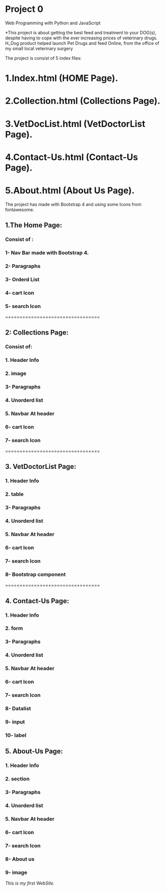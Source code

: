# Project 0
Web Programming with Python and JavaScript


*This project is about getting the best feed and treatment to your DOG(s), despite having to cope with the ever increasing prices of veterinary
                    drugs. H_Dog product helped launch Pet Drugs and feed Online, from the office of my small local
                    veterinary surgery 
                    
The project is consist of 5 index files:

# 1.Index.html (HOME Page).
# 2.Collection.html (Collections Page).
# 3.VetDocList.html (VetDoctorList Page).
# 4.Contact-Us.html (Contact-Us Page).
# 5.About.html (About Us Page).

The project has made with Bootstrap 4 and using some Icons from fontawesome.


## 1.The Home Page:

### Consist of :
### 1- Nav Bar made with Bootstrap 4.
### 2- Paragraphs
### 3- Orderd List
### 4- cart Icon
### 5- search Icon

 =================================
## 2: Collections  Page:

### Consist of:
### 1. Header Info
### 2. image
### 3- Paragraphs
### 4. Unorderd list
### 5. Navbar At header
### 6- cart Icon
### 7- search Icon

=================================
## 3. VetDoctorList Page:

### 1. Header Info
### 2. table
### 3- Paragraphs
### 4. Unorderd list
### 5. Navbar At header
### 6- cart Icon
### 7- search Icon
### 8- Bootstrap component


=================================
## 4. Contact-Us Page:

### 1. Header Info
### 2. form
### 3- Paragraphs
### 4. Unorderd list
### 5. Navbar At header
### 6- cart Icon
### 7- search Icon
### 8- Datalist
### 9- input
### 10- label



## 5. About-Us Page:

### 1. Header Info
### 2. section
### 3- Paragraphs
### 4. Unorderd list
### 5. Navbar At header
### 6- cart Icon
### 7- search Icon
### 8- About us
### 9- image

*This is my first WebSite.*
